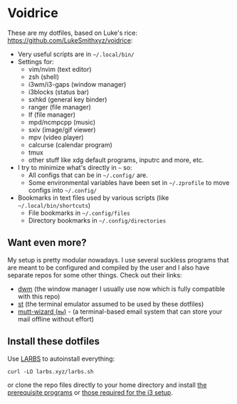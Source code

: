# Voidrice

These are my dotfiles, based on Luke's rice: https://github.com/LukeSmithxyz/voidrice:

- Very useful scripts are in `~/.local/bin/`
- Settings for:
	- vim/nvim (text editor)
	- zsh (shell)
	- i3wm/i3-gaps (window manager)
	- i3blocks (status bar)
	- sxhkd (general key binder)
	- ranger (file manager)
	- lf (file manager)
	- mpd/ncmpcpp (music)
	- sxiv (image/gif viewer)
	- mpv (video player)
	- calcurse (calendar program)
	- tmux
	- other stuff like xdg default programs, inputrc and more, etc.
- I try to minimize what's directly in `~` so:
	- All configs that can be in `~/.config/` are.
	- Some environmental variables have been set in `~/.zprofile` to move configs into `~/.config/`
- Bookmarks in text files used by various scripts (like `~/.local/bin/shortcuts`)
	- File bookmarks in `~/.config/files`
	- Directory bookmarks in `~/.config/directories`

## Want even more?

My setup is pretty modular nowadays.
I use several suckless programs that are meant to be configured and compiled by the user and I also have separate repos for some other things.
Check out their links:

- [dwm](https://github.com/lukesmithxyz/dwm) (the window manager I usually use now which is fully compatible with this repo)
- [st](https://github.com/lukesmithxyz/st) (the terminal emulator assumed to be used by these dotfiles)
- [mutt-wizard (`mw`)](https://github.com/lukesmithxyz/mutt-wizard) - (a terminal-based email system that can store your mail offline without effort)

## Install these dotfiles

Use [LARBS](https://larbs.xyz) to autoinstall everything:

```
curl -LO larbs.xyz/larbs.sh
```

or clone the repo files directly to your home directory and install [the prerequisite programs](https://github.com/LukeSmithxyz/LARBS/blob/master/progs.csv) or [those required for the i3 setup](https://github.com/LukeSmithxyz/LARBS/blob/master/legacy.csv).
